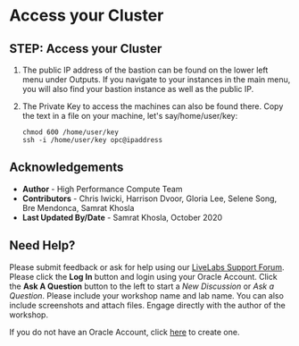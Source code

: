# Access your Cluster


## **STEP**: Access your Cluster

1. The public IP address of the bastion can be found on the lower left menu under Outputs. If you navigate to your instances in the main menu, you will also find your bastion instance as well as the public IP.

2. The Private Key to access the machines can also be found there. Copy the text in a file on your machine, let's say/home/user/key:
    
    ```
    chmod 600 /home/user/key 
    ssh -i /home/user/key opc@ipaddress 
    ```

## Acknowledgements
* **Author** - High Performance Compute Team
* **Contributors** -  Chris Iwicki, Harrison Dvoor, Gloria Lee, Selene Song, Bre Mendonca, Samrat Khosla
* **Last Updated By/Date** - Samrat Khosla, October 2020

## Need Help?
Please submit feedback or ask for help using our [LiveLabs Support Forum](https://community.oracle.com/tech/developers/categories/high-performance-computing-hpc). Please click the **Log In** button and login using your Oracle Account. Click the **Ask A Question** button to the left to start a *New Discussion* or *Ask a Question*.  Please include your workshop name and lab name. You can also include screenshots and attach files. Engage directly with the author of the workshop.

If you do not have an Oracle Account, click [here](https://profile.oracle.com/myprofile/account/create-account.jspx) to create one.